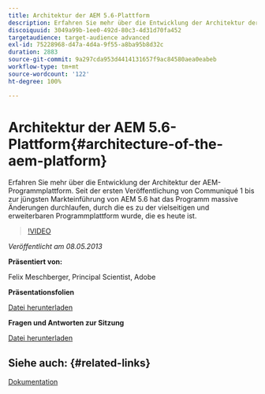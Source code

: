```yaml
---
title: Architektur der AEM 5.6-Plattform
description: Erfahren Sie mehr über die Entwicklung der Architektur der AEM-Programmplattform. Seit der ersten Veröffentlichung von Communiqué 1 bis zur jüngsten Markteinführung von AEM 5.6 hat das Programm mehrere Änderungen durchlaufen, durch die es zu der vielseitigen und erweiterbaren Programmplattform wurde, die es heute ist.
discoiquuid: 3049a99b-1ee0-492d-80c3-4d31d70fa452
targetaudience: target-audience advanced
exl-id: 75228968-d47a-4d4a-9f55-a8ba95b8d32c
duration: 2883
source-git-commit: 9a297cda953d4414131657f9ac84580aea0eabeb
workflow-type: tm+mt
source-wordcount: '122'
ht-degree: 100%

---
```


# Architektur der AEM 5.6-Plattform{#architecture-of-the-aem-platform}

Erfahren Sie mehr über die Entwicklung der Architektur der AEM-Programmplattform. Seit der ersten Veröffentlichung von Communiqué 1 bis zur jüngsten Markteinführung von AEM 5.6 hat das Programm massive Änderungen durchlaufen, durch die es zu der vielseitigen und erweiterbaren Programmplattform wurde, die es heute ist.

>[!VIDEO](https://video.tv.adobe.com/v/19575/?quality=9)

*Veröffentlicht am 08.05.2013*

**Präsentiert von:**

Felix Meschberger, Principal Scientist, Adobe

**Präsentationsfolien**

[Datei herunterladen](assets/20130508-aem56-architecture.pdf)

**Fragen und Antworten zur Sitzung**

[Datei herunterladen](assets/questionsanswers-aem56-architecture.pdf)

## Siehe auch: {#related-links}

[Dokumentation](https://docs.adobe.com/docs/de/cq/5-6-1/exploring/introduction.html?wcmmode=disabled)

<!--
[Get back to the Overview](https://helpx.adobe.com/experience-manager/kt/eseminars/gems/aem-index.html)
-->
